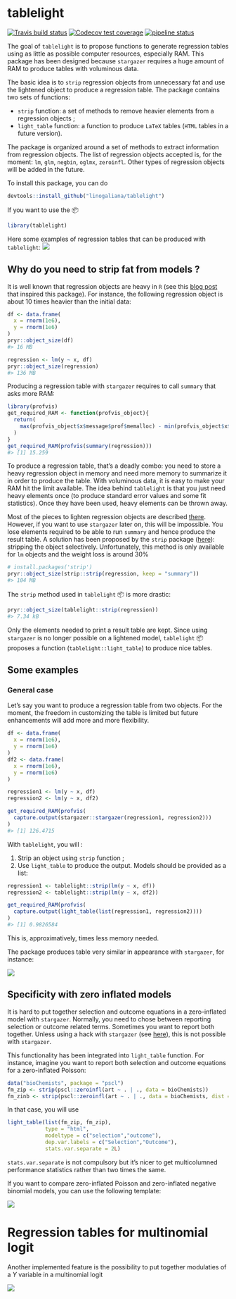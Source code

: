 
<!-- README.md is generated from README.Rmd. Please edit that file -->

# tablelight

<!-- badges: start -->

[![Travis build
status](https://travis-ci.org/linogaliana/tablelight.svg?branch=master)](https://travis-ci.org/linogaliana/tablelight)
[![Codecov test
coverage](https://codecov.io/gh/linogaliana/tablelight/branch/master/graph/badge.svg)](https://codecov.io/gh/linogaliana/tablelight?branch=master)
[![pipeline
status](https://gitlab.com/linogaliana/texlight/badges/master/pipeline.svg)](https://gitlab.com/linogaliana/texlight/-/commits/master)
<!-- badges: end -->

The goal of `tablelight` is to propose functions to generate regression
tables using as little as possible computer resources, especially RAM.
This package has been designed because `stargazer` requires a huge
amount of RAM to produce tables with voluminous data.

The basic idea is to `strip` regression objects from unnecessary fat and
use the lightened object to produce a regression table. The package
contains two sets of functions:

  - `strip` function: a set of methods to remove heavier elements from a
    regression objects ;
  - `light_table` function: a function to produce `LaTeX` tables (`HTML`
    tables in a future version).

The package is organized around a set of methods to extract information
from regression objects. The list of regression objects accepted is, for
the moment: `lm`, `glm`, `negbin`, `oglmx`, `zeroinfl`. Other types of
regression objects will be added in the future.

To install this package, you can do

``` r
devtools::install_github("linogaliana/tablelight")
```

If you want to use the :package:

``` r
library(tablelight)
```

Here some examples of regression tables that can be produced with
`tablelight`: ![](example.gif)

## Why do you need to strip fat from models ?

It is well known that regression objects are heavy in `R` (see this
[blog
post](http://www.win-vector.com/blog/2014/05/trimming-the-fat-from-glm-models-in-r/)
that inspired this package). For instance, the following regression
object is about 10 times heavier than the initial data:

``` r
df <- data.frame(
  x = rnorm(1e6),
  y = rnorm(1e6)
)
pryr::object_size(df)
#> 16 MB

regression <- lm(y ~ x, df)
pryr::object_size(regression)
#> 136 MB
```

Producing a regression table with `stargazer` requires to call `summary`
that asks more RAM:

``` r
library(profvis)
get_required_RAM <- function(profvis_object){
  return(
    max(profvis_object$x$message$prof$memalloc) - min(profvis_object$x$message$prof$memalloc)
  )
}
get_required_RAM(profvis(summary(regression)))
#> [1] 15.259
```

To produce a regression table, that’s a deadly combo: you need to store
a heavy regression object in memory and need more memory to summarize it
in order to produce the table. With voluminous data, it is easy to make
your RAM hit the limit available. The idea behind `tablelight` is that
you just need heavy elements once (to produce standard error values and
some fit statistics). Once they have been used, heavy elements can be
thrown away.

Most of the pieces to lighten regression objects are described
[there](http://www.win-vector.com/blog/2014/05/trimming-the-fat-from-glm-models-in-r/).
However, if you want to use `stargazer` later on, this will be
impossible. You lose elements required to be able to run `summary` and
hence produce the result table. A solution has been proposed by the
`strip` package ([here](https://github.com/paulponcet/strip)): stripping
the object selectively. Unfortunately, this method is only available for
`lm` objects and the weight loss is around 30%

``` r
# install.packages('strip')
pryr::object_size(strip::strip(regression, keep = "summary"))
#> 104 MB
```

The `strip` method used in `tablelight` :package: is more drastic:

``` r
pryr::object_size(tablelight::strip(regression))
#> 7.34 kB
```

Only the elements needed to print a result table are kept. Since using
`stargazer` is no longer possible on a lightened model, `tablelight`
:package: proposes a function (`tablelight::light_table`) to produce
nice tables.

## Some examples

### General case

Let’s say you want to produce a regression table from two objects. For
the moment, the freedom in customizing the table is limited but future
enhancements will add more and more flexibility.

``` r
df <- data.frame(
  x = rnorm(1e6),
  y = rnorm(1e6)
)
df2 <- data.frame(
  x = rnorm(1e6),
  y = rnorm(1e6)
)

regression1 <- lm(y ~ x, df)
regression2 <- lm(y ~ x, df2)

get_required_RAM(profvis(
  capture.output(stargazer::stargazer(regression1, regression2)))
)
#> [1] 126.4715
```

With `tablelight`, you will :

1.  Strip an object using `strip` function ;
2.  Use `light_table` to produce the output. Models should be provided
    as a list:

<!-- end list -->

``` r
regression1 <- tablelight::strip(lm(y ~ x, df))
regression2 <- tablelight::strip(lm(y ~ x, df2))

get_required_RAM(profvis(
  capture.output(light_table(list(regression1, regression2))))
)
#> [1] 0.9826584
```

This is, approximatively,  times less memory needed.

The package produces table very similar in appearance with `stargazer`,
for instance:

![](inst/captures/tab2.png)

## Specificity with zero inflated models

It is hard to put together selection and outcome equations in a
zero-inflated model with `stargazer`. Normally, you need to chose
between reporting selection or outcome related terms. Sometimes you want
to report both together. Unless using a hack with `stargazer` (see
[here](https://stackoverflow.com/questions/40974843/how-to-report-both-selection-and-outcome-equation-of-selection-models-with-starg)),
this is not possible with `stargazer`.

This functionality has been integrated into `light_table` function. For
instance, imagine you want to report both selection and outcome
equations for a zero-inflated Poisson:

``` r
data("bioChemists", package = "pscl")
fm_zip <- strip(pscl::zeroinfl(art ~ . | ., data = bioChemists))
fm_zinb <- strip(pscl::zeroinfl(art ~ . | ., data = bioChemists, dist = "negbin"))
```

In that case, you will use

``` r
light_table(list(fm_zip, fm_zip),
            type = "html", 
            modeltype = c("selection","outcome"),
            dep.var.labels = c("Selection","Outcome"),
            stats.var.separate = 2L)
```

`stats.var.separate` is not compulsory but it’s nicer to get
multicolumned performance statistics rather than two times the same.

If you want to compare zero-inflated Poisson and zero-inflated negative
binomial models, you can use the following template:

![](inst/captures/tab3.png)

# Regression tables for multinomial logit

Another implemented feature is the possibility to put together
modulaties of a *Y* variable in a multinomial logit

![](inst/captures/tab4.png)

